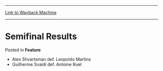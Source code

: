 
---
[Link to Wayback Machine](https://web.archive.org/web/20171030061832/https://magic.wizards.com/en/articles/archive/feature/semifinal-results-2000-01-01-1)

[_metadata_:description]:- "Alex Shvartsman def. Leopoldo Martins Guilherme Svaldi def. Antoine Ruel"
[_metadata_:generator]:- "Drupal 7 (http://drupal.org)"
[_metadata_:node]:- "959676"
[_metadata_:publish_date]:- "2000-01-01"
[_metadata_:source]:- "div-main-content"
[_metadata_:title]:- "Semifinal Results"
[_metadata_:wayback_capture_timestamp]:- "2017-10-30 06:18:32"
[_metadata_:wayback_raw_url]:- "https://web.archive.org/web/20171030061832id_/https://magic.wizards.com/en/articles/archive/feature/semifinal-results-2000-01-01-1"
[_metadata_:wayback_url]:- "https://magic.wizards.com/en/articles/archive/feature/semifinal-results-2000-01-01-1"
---


Semifinal Results
=================



 Posted in **Feature**












* Alex Shvartsman def. Leopoldo Martins
* Guilherme Svaldi def. Antoine Ruel






